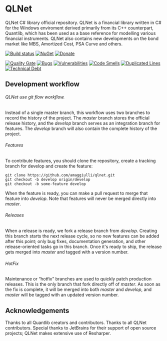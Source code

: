 QLNet
=====

QLNet C# library official repository.
QLNet is a financial library written in C# for the Windows enviroment derived primarily from its C++ counterpart, Quantlib, 
which has been used as a base reference for modelling various financial instruments.
QLNet also contains new developments on the bond market like MBS, Amortized Cost, PSA Curve and others.

[![Build status](https://ci.appveyor.com/api/projects/status/iii1m7n3cdq3v5xm?svg=true)](https://ci.appveyor.com/project/amaggiulli/qlnet)
[![NuGet](https://buildstats.info/nuget/qlnet)](https://www.nuget.org/packages/qlnet/)
[![Donate](https://img.shields.io/badge/Donate-PayPal-green.svg)](https://www.paypal.com/cgi-bin/webscr?item_name=Donation+to+QLNet&cmd=_donations&business=a.maggiulli%40gmail.com)

[![Quality Gate](https://sonarcloud.io/api/project_badges/measure?project=QLNet-develop&metric=alert_status)](https://sonarcloud.io/dashboard?id=QLNet-develop)
[![Bugs](https://sonarcloud.io/api/project_badges/measure?project=QLNet-develop&metric=bugs)](https://sonarcloud.io/project/issues?id=QLNet-develop&resolved=false&types=BUG)
[![Vulnerabilities](https://sonarcloud.io/api/project_badges/measure?project=QLNet-develop&metric=vulnerabilities)](https://sonarcloud.io/project/issues?id=QLNet-develop&resolved=false&types=VULNERABILITY)
[![Code Smells](https://sonarcloud.io/api/project_badges/measure?project=QLNet-develop&metric=code_smells)](https://sonarcloud.io/project/issues?id=QLNet-develop&resolved=false&types=CODE_SMELL)
[![Duplicated Lines](https://sonarcloud.io/api/project_badges/measure?project=QLNet-develop&metric=duplicated_lines_density)](https://sonarcloud.io/component_measures?id=QLNet-develop&metric=duplicated_lines_density)
[![Technical Debt](https://sonarcloud.io/api/project_badges/measure?project=QLNet-develop&metric=sqale_index)](https://sonarcloud.io/dashboard?id=QLNet-develop)

## Development workflow 

###### QLNet use git flow workflow.

Instead of a single master branch, this workflow uses two branches to record the history of the project. 
The *master* branch stores the official release history, and the *develop* branch serves as an integration branch for features.
The *develop* branch will also contain the complete history of the project.

###### Features 

To contribute features, you should clone the repository, create a tracking branch for develop and create the feature:

```
git clone https://github.com/amaggiulli/qlnet.git
git checkout -b develop origin/develop
git checkout -b some-feature develop
```

When the feature is ready, you can make a pull request to merge that feature into *develop*. 
Note that features will never be merged directly into *master*.

###### Releases

When a release is ready, we fork a release branch from *develop*. Creating this branch starts the next release cycle, 
so no new features can be added after this point; only bug fixes, documentation generation, and other release-oriented tasks go in this branch. 
Once it's ready to ship, the release gets merged into *master* and tagged with a version number. 

###### HotFix

Maintenance or “hotfix” branches are used to quickly patch production releases. This is the only branch that fork directly off of *master*. 
As soon as the fix is complete, it will be merged into both *master* and *develop*, and *master* will be tagged with an updated version number.

## Acknowledgements

Thanks to all Quantlib creators and contributors.
Thanks to all QLNet contributors.
Special thanks to JetBrains for their support of open source projects; QLNet makes extensive use of Resharper.   

